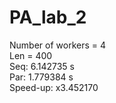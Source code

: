 # PA_lab_2

Number of workers = 4  
Len = 400  
Seq: 6.142735 s  
Par: 1.779384 s  
Speed-up: x3.452170  

